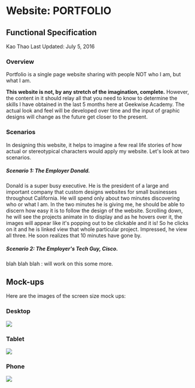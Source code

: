 # Website:  PORTFOLIO

## Functional Specification

Kao Thao
Last Updated: July 5, 2016

### Overview

Portfolio is a single page website sharing with people NOT who I am, but what I am.

**This website is not, by any stretch of the imagination, complete.**  However, the content in it should relay all that you need to know to determine the skills I have obtained in the last 5 months here at Geekwise Academy.  The actual look and feel will be developed over time and the input of graphic designs will change as the future get closer to the present.

### Scenarios

In designing this website, it helps to imagine a few real life stories of how actual or stereotypical characters would apply my website.  Let's look at two scenarios.

##### Scenario 1:  The Employer Donald.

Donald is a super busy executive.  He is the president of a large and important company that custom designs websites for small businesses throughout California.  He will spend only about two minutes discovering who or what I am.  In the two minutes he is giving me, he should be able to discern how easy it is to follow the design of the website.  Scrolling down, he will see the projects animate in to display and as he hovers over it, the images will appear like it's popping out to be clickable and it is!  So he clicks on it and he is linked view that whole particular project.  Impressed, he view all three.  He soon realizes that 10 minutes have gone by.

##### Scenario 2:  The Employer's Tech Guy, Cisco.

blah blah blah :  will work on this some more.



## Mock-ups

Here are the images of the screen size mock ups:
### Desktop

![](http://i.imgur.com/pIDqmEk.png)

### Tablet

![](http://i.imgur.com/RTUf5RO.png)


### Phone

![](http://i.imgur.com/NBprAme.png)


